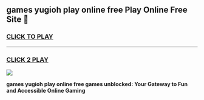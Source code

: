 
## games yugioh play online free Play Online Free Site 👋
<h3>
<a href="https://download.freeplayer.one?title=games_yugioh_play_online_free&ref=21F">CLICK TO PLAY</a></h3>
<hr>

<h3>
<a href="https://download.freeplayer.one?title=games_yugioh_play_online_free&ref=21F">CLICK 2 PLAY</a>
  
</h3>

<a href="https://download.freeplayer.one?title=games_yugioh_play_online_free&ref=21F"><img src="https://cdnb.artstation.com/p/assets/images/images/032/539/853/original/anto-thomas-button-gif.gif"></a>


**games yugioh play online free games unblocked: Your Gateway to Fun and Accessible Online Gaming**
